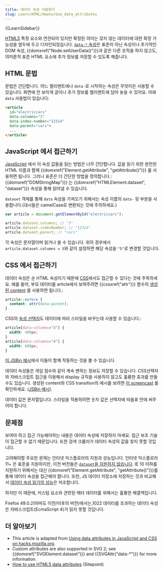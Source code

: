 ```yaml
---
title: 데이터 속성 사용하기
slug: Learn/HTML/Howto/Use_data_attributes
---
```


{{LearnSidebar}}

[HTML5](/ko/docs/Web/Guide/HTML/HTML5) 특정 요소와 연관되어 있지만 확정된 의미는 갖지 않는 데이터에 대한 확장 가능성을 염두에 두고 디자인되었습니다. [`data-*` 속성](/ko/docs/Web/HTML/Global_attributes#dataset)은 표준이 아닌 속성이나 추가적인 DOM 속성, {{domxref("Node.setUserData()")}}과 같은 다른 조작을 하지 않고도, 의미론적 표준 HTML 요소에 추가 정보를 저장할 수 있도록 해줍니다.

## HTML 문법

문법은 간단합니다. 어느 엘리멘트에나 `data-`로 시작하는 속성은 무엇이든 사용할 수 있습니다. 화면에 안 보이게 글이나 추가 정보를 엘리멘트에 담아 놓을 수 있어요. 아래 `data` 사용법이 있습니다:

```html
<article
  id="electriccars"
  data-columns="3"
  data-index-number="12314"
  data-parent="cars">
  ...
</article>
```

## JavaScript 에서 접근하기

[JavaScript](/ko/docs/Web/JavaScript) 에서 이 속성 값들을 읽는 방법은 너무 간단합니다. 값을 읽기 위한 완전한 HTML 이름과 함께 {{domxref("Element.getAttribute", "getAttribute()")}} 를 사용하면 됩니다. 그러나 표준은 더 간단한 방법을 정의합니다.: {{domxref("DOMStringMap")}} 는 {{domxref("HTMLElement.dataset", "dataset")}} 속성을 통해 읽어낼 수 있습니다.

`dataset` 객체를 통해 `data` 속성을 가져오기 위해서는 속성 이름의 `data-` 뒷 부분을 사용합니다.(대시들은 camelCase로 변환되는 것에 주의하세요.)

```js
var article = document.getElementById("electriccars");

article.dataset.columns; // "3"
article.dataset.indexNumber; // "12314"
article.dataset.parent; // "cars"
```

각 속성은 문자열이며 읽거나 쓸 수 있습니다. 위의 경우에서 `article.dataset.columns = 5`와 같이 설정하면 해당 속성을 `"5"`로 변경할 것입니다.

## CSS 에서 접근하기

데이터 속성은 순 HTML 속성이기 때문에 [CSS](/ko/docs/Web/CSS)에서도 접근할 수 있다는 것에 주목하세요. 예를 들어, 부모 데이터를 article에서 보여주려면 {{cssxref("attr")}} 함수의 [생성된 content](/ko/docs/Web/CSS/content) 를 사용하면 됩니다.:

```css
article::before {
  content: attr(data-parent);
}
```

CSS의 [속성 선택자](/ko/docs/Web/CSS/Attribute_selectors)도 데이터에 따라 스타일을 바꾸는데 사용할 수 있습니다.:

```css
article[data-columns="3"] {
  width: 400px;
}
article[data-columns="4"] {
  width: 600px;
}
```

[이 JSBin 예시](http://jsbin.com/ujiday/2/edit)에서 이들이 함께 작동하는 것을 볼 수 있습니다.

데이터 속성들은 게임 점수와 같이 계속 변하는 정보도 저장할 수 있습니다. CSS선택자와 자바스크립트 접근을 이용해서 display 규칙을 사용하지 않고도 훌륭한 효과를 만들 수도 있습니다. 생성된 content와 CSS transition의 예시를 보려면 [이 screencast](http://www.youtube.com/watch?v=On_WyUB1gOk) 를 확인하세요. ([JSBin 예시](http://jsbin.com/atawaz/3/edit)).

데이터 값은 문자열입니다. 스타일을 적용하려면 숫자 값은 선택자에 따옴표 안에 써주어야 합니다.

## 문제점

보여야 하고 접근 가능해야하는 내용은 데이터 속성에 저장하지 마세요. 접근 보조 기술이 접근할 수 없기 때문입니다. 또한 검색 크롤러가 데이터 속성의 값을 찾지 못할 것입니다.

고려해야할 주요한 문제는 인터넷 익스플로러의 지원과 성능입니다. 인터넷 익스플로러11+ 은 표준을 지원하지만, 이전 버전들은 [`dataset`을 지원하지 않습니다](http://caniuse.com/#feat=dataset). IE 10 이하를 지원하기 위해서는 대신 {{domxref("Element.getAttribute", "getAttribute()")}}를 통해 데이터 속성을 접근해야 합니다. 또한, JS 데이터 저장소에 저장하는 것과 비교해서 [데이터 속성 읽기의 성능](http://jsperf.com/data-dataset)은 저조합니다.

하지만 이 때문에, 커스텀 요소와 관련된 메타 데이터를 위해서는 훌륭한 해결책입니다.

Firefox 49.0.2(아마도 이전/이후의 버전)에서는,1022 데이터를 초과하는 데이터 속성은 자바스크립트(EcmaScript 4)가 읽지 못할 것입니다.

## 더 알아보기

- This article is adapted from [Using data attributes in JavaScript and CSS on hacks.mozilla.org](https://hacks.mozilla.org/2012/10/using-data-attributes-in-javascript-and-css/).
- Custom attributes are also supported in SVG 2; see {{domxref("SVGElement.dataset")}} and {{SVGAttr("data-*")}} for more information.
- [How to use HTML5 data attributes](http://www.sitepoint.com/use-html5-data-attributes/) (Sitepoint)
